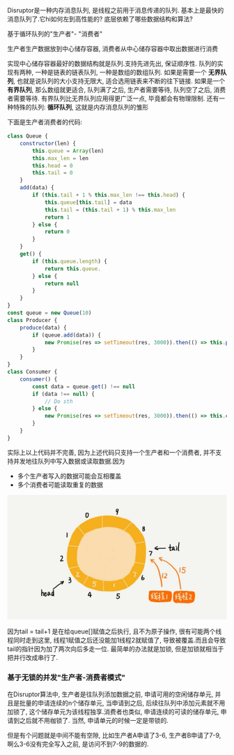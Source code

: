 Disruptor是一种内存消息队列, 是线程之前用于消息传递的队列. 基本上是最快的消息队列了.它hi如何左到高性能的? 底层依赖了哪些数据结构和算法?

基于循环队列的"生产者"- "消费者"

生产者生产数据放到中心储存容器, 消费者从中心储存容器中取出数据进行消费

实现中心储存容器最好的数据结构就是队列.支持先进先出, 保证顺序性. 队列的实现有两种, 一种是链表的链表队列, 一种是数组的数组队列. 
如果是需要一个 **无界队列**, 也就是说队列的大小支持无限大, 适合选用链表来不断的往下链接. 如果是一个**有界队列**, 那么数组就更适合, 队列满了之后, 生产者需要等待, 队列空了之后, 消费者需要等待.
有界队列比无界队列应用得更广泛一点, 毕竟都会有物理限制.
还有一种特殊的队列: **循环队列**, 这就是内存消息队列的雏形

下面是生产者消费者的代码:

```js
class Queue {
    constructor(len) {
        this.queue = Array(len)
        this.max_len = len
        this.head = 0
        this.tail = 0
    }
    add(data) {
        if (this.tail + 1 % this.max_len !== this.head) {
            this.queue[this.tail] = data
            this.tail = (this.tail + 1) % this.max_len
            return 1
        } else {
            return 0
        }
    } 
    get() {
        if (this.queue.length) {
            return this.queue.
        } else {
            return null
        }
    }
}
const queue = new Queue(10)
class Producer {
    produce(data) {
        if (queue.add(data)) {
            new Promise(res => setTimeout(res, 3000)).then(() => this.produce(data))
        }
    }
}
class Consumer {
    consumer() {
        const data = queue.get() !== null
        if (data !== null) {
            // Do sth
        } else {
            new Promise(res => setTimeout(res, 3000)).then(() => this.consumer())
        }
    }
}
```
实际上以上代码并不完善, 因为上述代码只支持一个生产者和一个消费者, 并不支持并发地往队列中写入数据或读取数据.因为
- 多个生产者写入的数据可能会互相覆盖
- 多个消费者可能读取重复的数据

![](/img/disruptor_1.jpg)

因为tail = tail+1 是在给queue[]赋值之后执行, 且不为原子操作, 很有可能两个线程同时走到这里, 线程1赋值之后还没能加1线程2就赋值了, 导致被覆盖.而且会导致tail的指针因为加了两次向后多走一位. 最简单的办法就是加锁, 但是加锁就相当于把并行改成串行了.

### 基于无锁的并发"生产者-消费者模式"

在Disruptor算法中, 生产者是往队列添加数据之前, 申请可用的空闲储存单元, 并且是批量的申请连续的n个储存单元, 当申请到之后, 后续往队列中添加元素就不用加锁了, 这个储存单元为该线程独享.消费者也类似, 申请连续的可读的储存单元, 申请到之后就不用枷锁了. 当然, 申请单元的时候一定是带锁的.

但是有个问题就是中间不能有空隙, 比如生产者A申请了3-6, 生产者B申请了7-9, 啊么3-6没有完全写入之前, 是访问不到7-9的数据的.

